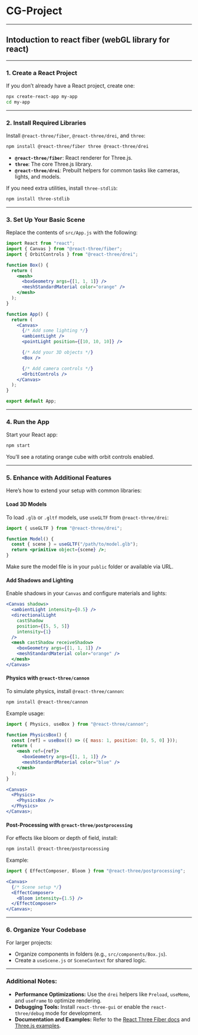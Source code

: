 # CG-Project
---
## Intoduction to react fiber (webGL library for react)
---

### 1. **Create a React Project**
If you don’t already have a React project, create one:

```bash
npx create-react-app my-app
cd my-app
```

---

### 2. **Install Required Libraries**
Install `@react-three/fiber`, `@react-three/drei`, and `three`:

```bash
npm install @react-three/fiber three @react-three/drei
```

- **`@react-three/fiber`**: React renderer for Three.js.
- **`three`**: The core Three.js library.
- **`@react-three/drei`**: Prebuilt helpers for common tasks like cameras, lights, and models.

If you need extra utilities, install `three-stdlib`:

```bash
npm install three-stdlib
```

---

### 3. **Set Up Your Basic Scene**
Replace the contents of `src/App.js` with the following:

```jsx
import React from "react";
import { Canvas } from "@react-three/fiber";
import { OrbitControls } from "@react-three/drei";

function Box() {
  return (
    <mesh>
      <boxGeometry args={[1, 1, 1]} />
      <meshStandardMaterial color="orange" />
    </mesh>
  );
}

function App() {
  return (
    <Canvas>
      {/* Add some lighting */}
      <ambientLight />
      <pointLight position={[10, 10, 10]} />

      {/* Add your 3D objects */}
      <Box />

      {/* Add camera controls */}
      <OrbitControls />
    </Canvas>
  );
}

export default App;
```

---

### 4. **Run the App**
Start your React app:

```bash
npm start
```

You’ll see a rotating orange cube with orbit controls enabled.

---

### 5. **Enhance with Additional Features**
Here’s how to extend your setup with common libraries:

#### **Load 3D Models**
To load `.glb` or `.gltf` models, use `useGLTF` from `@react-three/drei`:

```jsx
import { useGLTF } from "@react-three/drei";

function Model() {
  const { scene } = useGLTF("/path/to/model.glb");
  return <primitive object={scene} />;
}
```

Make sure the model file is in your `public` folder or available via URL.

#### **Add Shadows and Lighting**
Enable shadows in your `Canvas` and configure materials and lights:

```jsx
<Canvas shadows>
  <ambientLight intensity={0.5} />
  <directionalLight
    castShadow
    position={[5, 5, 5]}
    intensity={1}
  />
  <mesh castShadow receiveShadow>
    <boxGeometry args={[1, 1, 1]} />
    <meshStandardMaterial color="orange" />
  </mesh>
</Canvas>
```

#### **Physics with `@react-three/cannon`**
To simulate physics, install `@react-three/cannon`:

```bash
npm install @react-three/cannon
```

Example usage:

```jsx
import { Physics, useBox } from "@react-three/cannon";

function PhysicsBox() {
  const [ref] = useBox(() => ({ mass: 1, position: [0, 5, 0] }));
  return (
    <mesh ref={ref}>
      <boxGeometry args={[1, 1, 1]} />
      <meshStandardMaterial color="blue" />
    </mesh>
  );
}

<Canvas>
  <Physics>
    <PhysicsBox />
  </Physics>
</Canvas>;
```

#### **Post-Processing with `@react-three/postprocessing`**
For effects like bloom or depth of field, install:

```bash
npm install @react-three/postprocessing
```

Example:

```jsx
import { EffectComposer, Bloom } from "@react-three/postprocessing";

<Canvas>
  {/* Scene setup */}
  <EffectComposer>
    <Bloom intensity={1.5} />
  </EffectComposer>
</Canvas>;
```

---

### 6. **Organize Your Codebase**
For larger projects:
- Organize components in folders (e.g., `src/components/Box.js`).
- Create a `useScene.js` or `SceneContext` for shared logic.

---

### Additional Notes:
- **Performance Optimizations:** Use the `drei` helpers like `Preload`, `useMemo`, and `useFrame` to optimize rendering.
- **Debugging Tools:** Install `react-three-gui` or enable the `react-three/debug` mode for development.
- **Documentation and Examples:** Refer to the [React Three Fiber docs](https://docs.pmnd.rs/react-three-fiber/getting-started/introduction) and [Three.js examples](https://threejs.org/examples/).